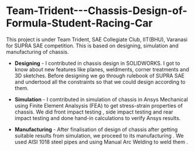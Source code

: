 # Team-Trident---Chassis-Design-of-Formula-Student-Racing-Car

This project is under  Team Trident, SAE Collegiate Club, IIT(BHU), Varanasi for SUPRA SAE competition. This is based on designing, simulation and manufacturing of chassis.

* **Designing** - I contributed in chassis design in SOLIDWORKS. I got to know about new features like planes, weldments, corner treatments and 3D sketches. Before designing we go through rulebook of SUPRA SAE and undertood all the constraints so that we could design according to them.

* **Simulation** - I comtributed in simulation of chassis in Ansys Mechanical using Finite Element Analsysis (FEA) to get stress-strain properties of chassis. We did front impact testing , side impact testing and rear impact testing and done hand-in calculations to verify Ansys results.

* **Manufacturing** -  After finalisation of design of chassis after getting suitable results from simulation, we proceed to its manufacturing . We used AISI 1018 steel pipes and using Manual Arc Welding to weld them .
